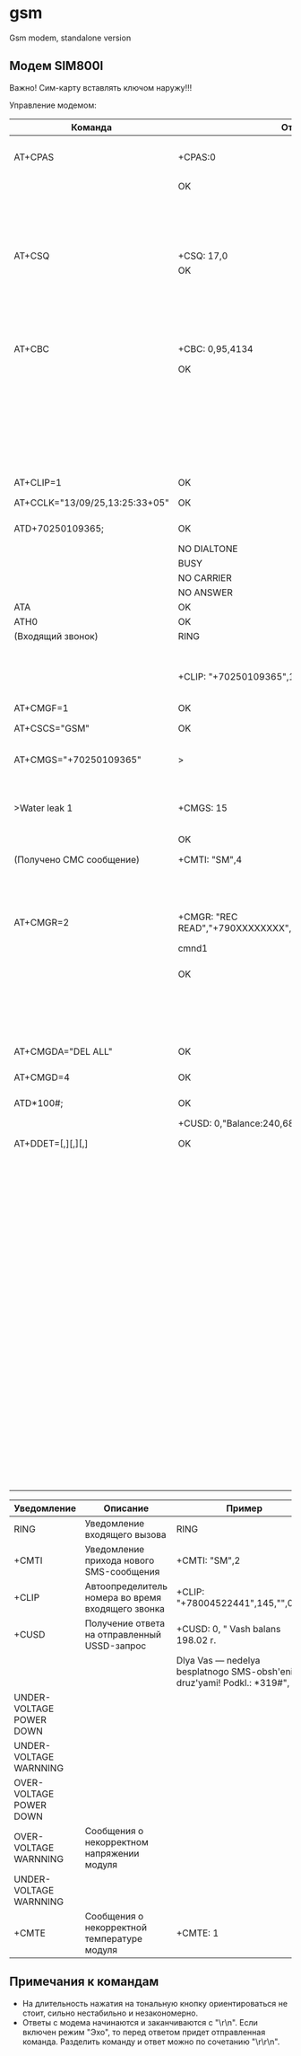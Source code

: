 # gsm
Gsm modem, standalone version


## Модем SIM800l

Важно! Cим-карту вставлять ключом наружу!!!

Управление модемом:

| Команда   | Ответ        |   Описание |
|-----------|--------------|--------------------------------|
| AT+CPAS   | +CPAS:0      | <p>Информация о состоянии модуля: |
|           | OK        | 0 - готов к работе            |
|           |               | 2 - неизвестно |
|           |               |3 - входящий звонок |
|           |              | 4 - голосовое соединение |
| AT+CSQ    | +CSQ: 17,0   | Уровень сигнала |
|           | OK           | 0 - < -115 дБ |
|           |              |   1 - -112 дБ |
|           |              |    2-30 -110...-54 дБ|
|           |              |    31 - > -52 дБ|
|           |              |    99 - нет сигнала|
| AT+CBC    | +CBC: 0,95,4134 | Монитор напряжения питания модуля|
|           | OK              | Первый параметр:|
|           |                 | 0 - не заряжается|
|           |                 | 1 - заряжается|
|           |                 | Второй параметр:|
|           |                 | Процент заряда батареи|
|           |                 | Третий параметр:|
|           |                 | Напряжение питания модуля в милливольтах|
| AT+CLIP=1 | OK              | АОН 1 - вкл, 0 - выкл|
| AT+CCLK="13/09/25,13:25:33+05" | ОК | Установка часов «yy/mm/dd,hh:mm:ss+zz»|
| ATD+70250109365; | OK        |   Позвонить на номер +70250109365|
|                 | NO DIALTONE | Нет сигнала|
|                 | BUSY        | Вызов отклонен|
|                 | NO CARRIER  | Повесили трубку|
|                 | NO ANSWER   | Нет ответа|
| ATA              | OK          | Ответить на звонок|
| ATH0             | OK          | Повесить трубку|
| (Входящий звонок) | RING        |                        Входящий звонок|
|                    |             |                     При включенном АОН:|
|                  | +CLIP: "+70250109365",145,"",,"",0 | Номер телефона,(другие параметры мне не интересны)|
| AT+CMGF=1       | OK          |  1 - Включить текстовый режим|
| AT+CSCS="GSM"  | OK           | Кодировка GSM|
| AT+CMGS="+70250109365" |        >  |                     Отправка СМС на номер (в кавычках), после кавычек передаем LF (13)|
| >Water leak 1           |       +CMGS: 15 |              Модуль ответит >, передаем сообщение, в конце передаем символ SUB (26)|
|                          |     OK | |
| (Получено СМС сообщение)  |     +CMTI: "SM",4 |          Уведомление о приходе СМС.|
|                            |                   |        Второй параметр - номер пришедшего сообщения|
| AT+CMGR=2                   |   +CMGR: "REC READ","+790XXXXXXXX","","13/09/21,11:57:46+24"| Чтение СМС сообщений. |
|                              | cmnd1                                                     | В параметре передается номер сообщения.|
|                              | OK                                                        | В ответе передается группа сообщений, |
|                              |                                                           | номер телефона отправителя,|
|                              |                                                           | дата и время отправки, текст сообщения|
| AT+CMGDA="DEL ALL"            | OK      |                 Удаление всех сообщений |
| AT+CMGD=4                     | ОК       |                Удаление указанного сообщения|
| ATD*100#;                     | OK        |                Запрос баланса, баланс приходит в ответе.|
|                              | +CUSD: 0,"Balance:240,68r ", | |
| AT+DDET=<mode>[,<interval>][,<reportMode>][,<ssdet>] | OK  |Включение режима DTMF|
|                                                      |    | mode:  0 - выключен, 1 - включен|
|                                                      |   | interval - минимальный интервал в миллисекундах между двумя нажатиями одной и той же клавиши (диапазон допустимых значений 0-10000). По умолчанию — 0.|
|                                                      |   | reportMode: режим предоставления информации:0 — только код нажатой кнопки, 1 — код нажатой кнопки и время удержания нажатия, в мс|
|                                                      |   | ssdet - не используем|
|                                                      |   |В ответе:|
|                                                      |   |Если <reportMode>=0, то: +DTMF: <key>|
|                                                      |   |Если <reportMode>=1, то: +DTMF: <key>,<last time>|
|                                                      |   |<key> — идентификатор нажатой кнопки (0-9, *, #, A, B, C, D)|
|                                                      |   |<last time> — продолжительность удержания нажатой кнопки, в мс|


| Уведомление |	                Описание	|                                        Пример |
|-------------|-----------------------------|-----------------------------------------------|
| RING	   |                 Уведомление входящего вызова	 |                   RING|
| +CMTI	   |                 Уведомление прихода нового SMS-сообщения	|        +CMTI: "SM",2|
| +CLIP	   |                 Автоопределитель номера во время входящего звонка|	+CLIP: "+78004522441",145,"",0,"",0|
| +CUSD	   |                 Получение ответа на отправленный USSD-запрос	   | +CUSD: 0, " Vash balans 198.02 r.|
|          |                                                                    |  Dlya Vas — nedelya besplatnogo SMS-obsh'eniya s druz'yami! Podkl.: *319#", 15|
| UNDER-VOLTAGE POWER DOWN | | |
| UNDER-VOLTAGE WARNNING | | |
| OVER-VOLTAGE POWER DOWN | | |
| OVER-VOLTAGE WARNNING	    | Сообщения о некорректном напряжении модуля	 |  |    
| UNDER-VOLTAGE WARNNING| | |
| +CMTE	                   | Сообщения о некорректной температуре модуля	  |      +CMTE: 1|

## Примечания к командам
- На длительность нажатия на тональную кнопку ориентироваться не стоит, сильно нестабильно и незакономерно.
- Ответы с модема начинаются и заканчиваются с "\r\n". Если включен режим "Эхо", то перед ответом придет отправленная команда. Разделить команду и ответ можно по сочетанию "\r\r\n".
